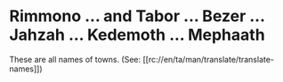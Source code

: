 # Rimmono ... and Tabor ... Bezer ... Jahzah ... Kedemoth ... Mephaath

These are all names of towns. (See: [[rc://en/ta/man/translate/translate-names]])

